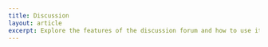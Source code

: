 ```yaml
---
title: Discussion
layout: article
excerpt: Explore the features of the discussion forum and how to use it to help your collaborations.
---
```

